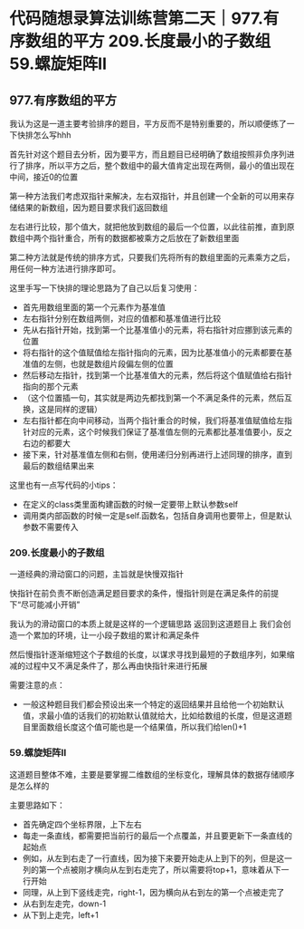 # 代码随想录算法训练营第二天｜977.有序数组的平方 209.长度最小的子数组 59.螺旋矩阵II


## 977.有序数组的平方

我认为这是一道主要考验排序的题目，平方反而不是特别重要的，所以顺便练了一下快排怎么写hhh

首先针对这个题目去分析，因为要平方，而且题目已经明确了数组按照非负序列进行了排序，所以平方之后，整个数组中的最大值肯定出现在两侧，最小的值出现在中间，接近0的位置

第一种方法我们考虑双指针来解决，左右双指针，并且创建一个全新的可以用来存储结果的新数组，因为题目要求我们返回数组

左右进行比较，那个值大，就把他放到数组的最后一个位置，以此往前推，直到原数组中两个指针重合，所有的数据都被乘方之后放在了新数组里面


第二种方法就是传统的排序方式，只要我们先将所有的数组里面的元素乘方之后，用任何一种方法进行排序即可。

这里手写一下快排的理论思路为了自己以后复习使用：

- 首先用数组里面的第一个元素作为基准值
- 左右指针分别在数组两侧，对应的值都和基准值进行比较
- 先从右指针开始，找到第一个比基准值小的元素，将右指针对应挪到该元素的位置
- 将右指针的这个值赋值给左指针指向的元素，因为比基准值小的元素都要在基准值的左侧，也就是数组片段偏左侧的位置
- 然后移动左指针，找到第一个比基准值大的元素，然后将这个值赋值给右指针指向的那个元素
- （这个位置插一句，其实就是两边先都找到第一个不满足条件的元素，然后互换，这是同样的逻辑）
- 左右指针都在向中间移动，当两个指针重合的时候，我们将基准值赋值给左指针对应的元素，这个时候我们保证了基准值左侧的元素都比基准值要小，反之右边的都要大
- 接下来，针对基准值左侧和右侧，使用递归分别再进行上述同理的排序，直到最后的数组结果出来


这里也有一点写代码的小tips：

- 在定义的class类里面构建函数的时候一定要带上默认参数self
- 调用类内部函数的时候一定是self.函数名，包括自身调用也要带上，但是默认参数不需要传入


### 209.长度最小的子数组

一道经典的滑动窗口的问题，主旨就是快慢双指针

快指针在前负责不断创造满足题目要求的条件，慢指针则是在满足条件的前提下“尽可能减小开销”

我认为的滑动窗口的本质上就是这样的一个逻辑思路 返回到这道题目上 我们会创造一个累加的环境，让一小段子数组的累计和满足条件

然后慢指针逐渐缩短这个子数组的长度，以谋求寻找到最短的子数组序列，如果缩减的过程中又不满足条件了，那么再由快指针来进行拓展

需要注意的点：

- 一般这种题目我们都会预设出来一个特定的返回结果并且给他一个初始默认值，求最小值的话我们的初始默认值就给大，比如给数组的长度，但是这道题目里面数组长度这个值可能也是一个结果值，所以我们给len()+1


### 59.螺旋矩阵II

这道题目整体不难，主要是要掌握二维数组的坐标变化，理解具体的数据存储顺序是怎么样的

主要思路如下：

- 首先确定四个坐标界限，上下左右
- 每走一条直线，都需要把当前行的最后一个点覆盖，并且要更新下一条直线的起始点
- 例如，从左到右走了一行直线，因为接下来要开始走从上到下的列，但是这一列的第一个点被刚才横向从左到右走完了，所以需要将top+1，意味着从下一行开始
- 同理，从上到下竖线走完，right-1，因为横向从右到左的第一个点被走完了
- 从右到左走完，down-1
- 从下到上走完，left+1